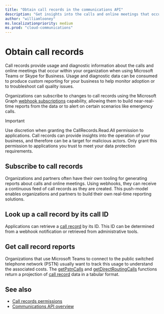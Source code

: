 ```yaml
---
title: "Obtain call records in the communications API"
description: "Get insights into the calls and online meetings that occur within your organization when using Microsoft Teams or Skype for Business."
author: "williamlooney"
ms.localizationpriority: medium
ms.prod: "cloud-communications"
---
```


# Obtain call records

Call records provide usage and diagnostic information about the calls and online meetings that occur within your organization when using Microsoft Teams or Skype for Business. Usage and diagnostic data can be consumed to produce custom reporting for your business to help monitor adoption or to troubleshoot call quality issues.

Organizations can subscribe to changes to call records using the Microsoft Graph [webhook subscriptions](/graph/api/resources/webhooks) capability, allowing them to build near-real-time reports from the data or to alert on certain scenarios like emergency calls.

> [!IMPORTANT]
> Use discretion when granting the CallRecords.Read.All permission to applications. Call records can provide insights into the operation of your business, and therefore can be a target for malicious actors. Only grant this permission to applications you trust to meet your data protection requirements.

## Subscribe to call records

Organizations and partners often have their own tooling for generating reports about calls and online meetings. Using webhooks, they can receive a continuous feed of call records as they are created. This push-model enables organizations and partners to build their own real-time reporting solutions.

## Look up a call record by its call ID

Applications can retrieve a [call record](/graph/api/resources/callrecords-callrecord) by its ID. This ID can be determined from a webhook notification or retrieved from administrative tools.

## Get call record reports

Organizations that use Microsoft Teams to connect to the public switched telephone network (PSTN) usually want to track this usage to understand the associated costs. The [getPstnCalls](/graph/api/callrecords-callrecord-getpstncalls) and [getDirectRoutingCalls](/graph/api/callrecords-callrecord-getdirectroutingcalls) functions return a projection of [call record](/graph/api/resources/callrecords-callrecord) data in a tabular format.

## See also

- [Call records permissions](./permissions-reference.md#call-records-permissions)
- [Communications API overview](cloud-communications-concept-overview.md)
